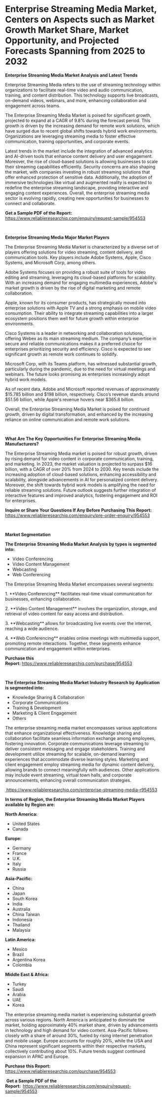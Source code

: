 <p><h1>Enterprise Streaming Media Market, Centers on Aspects such as Market Growth Market Share, Market Opportunity, and Projected Forecasts Spanning from 2025 to 2032</h1></p><p><strong>Enterprise Streaming Media Market Analysis and Latest Trends</strong></p>
<p><p>Enterprise Streaming Media refers to the use of streaming technology within organizations to facilitate real-time video and audio communication, training, and content distribution. This technology supports live broadcasts, on-demand videos, webinars, and more, enhancing collaboration and engagement across teams.</p><p>The Enterprise Streaming Media Market is poised for significant growth, projected to expand at a CAGR of 9.8% during the forecast period. This growth is driven by the increasing demand for remote work solutions, which have surged due to recent global shifts towards hybrid work environments. Organizations are leveraging streaming media to foster effective communication, training opportunities, and corporate events.</p><p>Latest trends in the market include the integration of advanced analytics and AI-driven tools that enhance content delivery and user engagement. Moreover, the rise of cloud-based solutions is allowing businesses to scale their streaming capabilities efficiently. Security concerns are also shaping the market, with companies investing in robust streaming solutions that offer enhanced protection of sensitive data. Additionally, the adoption of immersive technologies like virtual and augmented reality is expected to redefine the enterprise streaming landscape, providing interactive and engaging content experiences. Overall, the enterprise streaming media sector is evolving rapidly, creating new opportunities for businesses to connect and collaborate.</p></p>
<p><strong>Get a Sample PDF of the Report:&nbsp;</strong> <a href="https://www.reliableresearchiq.com/enquiry/request-sample/954553?utm_campaign=1134&utm_medium=2&utm_source=Github&utm_content=ia&utm_term=18042025&utm_id=enterprise-streaming-media">https://www.reliableresearchiq.com/enquiry/request-sample/954553</a></p>
<p>&nbsp;</p>
<p><strong>Enterprise Streaming Media Major Market Players</strong></p>
<p><p>The Enterprise Streaming Media Market is characterized by a diverse set of players offering solutions for video streaming, content delivery, and communication tools. Key players include Adobe Systems, Apple, Cisco Systems, and Microsoft Corp, among others. </p><p>Adobe Systems focuses on providing a robust suite of tools for video editing and streaming, leveraging its cloud-based platforms for scalability. With an increasing demand for engaging multimedia experiences, Adobe's market growth is driven by the rise of digital marketing and remote collaboration.</p><p>Apple, known for its consumer products, has strategically moved into enterprise solutions with Apple TV and a strong emphasis on mobile video consumption. Their ability to integrate streaming capabilities into a larger ecosystem positions them well for future growth within enterprise environments.</p><p>Cisco Systems is a leader in networking and collaboration solutions, offering Webex as its main streaming medium. The company’s expertise in secure and reliable communications makes it a preferred choice for enterprises prioritizing security and efficiency. Cisco is expected to see significant growth as remote work continues to solidify.</p><p>Microsoft Corp, with its Teams platform, has witnessed substantial growth, particularly during the pandemic, due to the need for virtual meetings and webinars. The future looks promising as enterprises increasingly adopt hybrid work models.</p><p>As of recent data, Adobe and Microsoft reported revenues of approximately $15.785 billion and $198 billion, respectively. Cisco’s revenue stands around $51.56 billion, while Apple's revenue hovers near $365.8 billion. </p><p>Overall, the Enterprise Streaming Media Market is poised for continued growth, driven by digital transformation, and enhanced by the increasing reliance on online communication and remote work solutions.</p></p>
<p>&nbsp;</p>
<p><strong>What Are The Key Opportunities For Enterprise Streaming Media Manufacturers?</strong></p>
<p><p>The Enterprise Streaming Media market is poised for robust growth, driven by rising demand for video content in corporate communication, training, and marketing. In 2023, the market valuation is projected to surpass $16 billion, with a CAGR of over 20% from 2024 to 2030. Key trends include the increasing adoption of cloud-based solutions, enhancing accessibility and scalability, alongside advancements in AI for personalized content delivery. Moreover, the shift towards hybrid work models is amplifying the need for reliable streaming solutions. Future outlook suggests further integration of interactive features and improved analytics, fostering engagement and ROI for enterprises.</p></p>
<p><strong>Inquire or Share Your Questions If Any Before Purchasing This Report:</strong> <a href="https://www.reliableresearchiq.com/enquiry/pre-order-enquiry/954553?utm_campaign=1134&utm_medium=2&utm_source=Github&utm_content=ia&utm_term=18042025&utm_id=enterprise-streaming-media">https://www.reliableresearchiq.com/enquiry/pre-order-enquiry/954553</a></p>
<p>&nbsp;</p>
<p><strong>Market Segmentation</strong></p>
<p><strong>The Enterprise Streaming Media Market Analysis by types is segmented into:</strong></p>
<p><ul><li>Video Conferencing</li><li>Video Content Management</li><li>Webcasting</li><li>Web Conferencing</li></ul></p>
<p><p>The Enterprise Streaming Media Market encompasses several segments: </p><p>1. **Video Conferencing** facilitates real-time visual communication for businesses, enhancing collaboration. </p><p>2. **Video Content Management** involves the organization, storage, and retrieval of video content for easy access and distribution. </p><p>3. **Webcasting** allows for broadcasting live events over the internet, reaching a wide audience. </p><p>4. **Web Conferencing** enables online meetings with multimedia support, promoting remote interactions. Together, these segments enhance communication and engagement within enterprises.</p></p>
<p><strong>Purchase this Report:&nbsp;</strong><a href="https://www.reliableresearchiq.com/purchase/954553?utm_campaign=1134&utm_medium=2&utm_source=Github&utm_content=ia&utm_term=18042025&utm_id=enterprise-streaming-media">https://www.reliableresearchiq.com/purchase/954553</a></p>
<p>&nbsp;</p>
<p><strong>The Enterprise Streaming Media Market Industry Research by Application is segmented into:</strong></p>
<p><ul><li>Knowledge Sharing & Collaboration</li><li>Corporate Communications</li><li>Training & Development</li><li>Marketing & Client Engagement</li><li>Others</li></ul></p>
<p><p>The enterprise streaming media market encompasses various applications that enhance organizational effectiveness. Knowledge sharing and collaboration facilitate seamless information exchange among employees, fostering innovation. Corporate communications leverage streaming to deliver consistent messaging and engage stakeholders. Training and development utilize streaming for scalable, on-demand learning experiences that accommodate diverse learning styles. Marketing and client engagement employ streaming media for dynamic content delivery, allowing brands to connect meaningfully with audiences. Other applications may include event streaming, virtual town halls, and corporate announcements, enhancing overall communication strategies.</p></p>
<p><a href="https://www.reliableresearchiq.com/enterprise-streaming-media-r954553?utm_campaign=1134&utm_medium=2&utm_source=Github&utm_content=ia&utm_term=18042025&utm_id=enterprise-streaming-media">&nbsp;https://www.reliableresearchiq.com/enterprise-streaming-media-r954553</a></p>
<p><strong>In terms of Region, the Enterprise Streaming Media Market Players available by Region are:</strong></p>
<p>
    <p> <strong> North America: </strong>
        <ul>
            <li>United States</li>
            <li>Canada</li>
        </ul>
        </p> 
    <p> <strong> Europe: </strong>
        <ul>
            <li>Germany</li>
            <li>France</li>
            <li>U.K.</li>
            <li>Italy</li>
            <li>Russia</li>
        </ul>
        </p> 
    <p> <strong> Asia-Pacific: </strong>
        <ul>
            <li>China</li>
            <li>Japan</li>
            <li>South Korea</li>
            <li>India</li>
            <li>Australia</li>
            <li>China Taiwan</li>
            <li>Indonesia</li>
            <li>Thailand</li>
            <li>Malaysia</li>
        </ul>
        </p> 
    <p> <strong> Latin America: </strong>
        <ul>
            <li>Mexico</li>
            <li>Brazil</li>
            <li>Argentina Korea</li>
            <li>Colombia</li>
        </ul>
        </p> 
    <p> <strong> Middle East & Africa: </strong>
        <ul>
            <li>Turkey</li>
            <li>Saudi</li>
            <li>Arabia</li>
            <li>UAE</li>
            <li>Korea</li>
        </ul>
    </p>
    </p>
<p><p>The enterprise streaming media market is experiencing substantial growth across various regions. North America is anticipated to dominate the market, holding approximately 40% market share, driven by advancements in technology and high demand for video content. Asia-Pacific follows closely with a share of around 30%, fueled by rising internet penetration and mobile usage. Europe accounts for roughly 20%, while the USA and China represent significant segments within their respective markets, collectively contributing about 10%. Future trends suggest continued expansion in APAC and Europe.</p></p>
<p><strong>Purchase this Report: </strong><a href="https://www.reliableresearchiq.com/purchase/954553?utm_campaign=1134&utm_medium=2&utm_source=Github&utm_content=ia&utm_term=18042025&utm_id=enterprise-streaming-media">https://www.reliableresearchiq.com/purchase/954553</a></p>
<p>&nbsp;<strong>Get a Sample PDF of the Report:&nbsp;&nbsp;</strong><a href="https://www.reliableresearchiq.com/enquiry/request-sample/954553?utm_campaign=1134&utm_medium=2&utm_source=Github&utm_content=ia&utm_term=18042025&utm_id=enterprise-streaming-media">https://www.reliableresearchiq.com/enquiry/request-sample/954553</a></p>
<p><strong></strong></p>
<p><p></p><p></p><p></p></p>